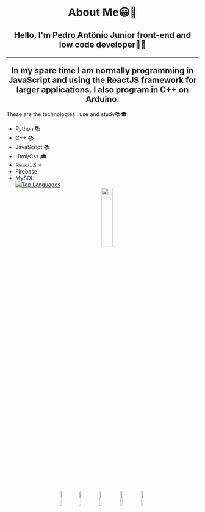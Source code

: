 <h1 align="center">About Me😀👋</h1>
<h2 align="center">Hello, I'm Pedro Antônio Junior front-end and low code developer👨‍💻 <hr>
In my spare time I am normally programming in JavaScript and using the ReactJS framework for larger applications. I also program in C++ on Arduino.</h2>

These are the technologies I use and study📚🎓:

<div align="start">
  <ul>
    <li>Python 📚</li>
    <li>C++ 📚</li>
    <li>JavaScript 📚</li>
    <li>Html/Css 🎓</li>
    <li>ReactJS ⚛️</li>
    <li>Firebase</li>
    <li>MySQL</li>
    <a href="https://github.com/pedrooaj" align="left"><img src="https://github-readme-stats.vercel.app/api/top-langs/?username=pedrooaj&langs_count=10&title_color=0891b2&text_color=ffffff&icon_color=0891b2&bg_color=1c1917&hide_border=true&locale=en&custom_title=My%20most%20used%20languages." alt="Top Languages" /></a>
    <div align="center"><img  src="https://github.com/Pedrooaj/Pedrooaj/assets/133423641/dc3994c2-21b4-4fb9-ba43-f53c45433d72" width="25%" height="20%" /></div>
  </ul>
  
  
</div>





<div align="center">
<img src="https://github.com/Pedrooaj/Pedrooaj/assets/133423641/ea547530-19df-4f79-b50e-4b835933ba1e" width="8%" height="10%" />
<img src="https://github.com/Pedrooaj/Pedrooaj/assets/133423641/373ea7e8-83e1-465f-9eb2-8dda7a921b4c" width="10%" height="10%" />
<img src="https://github.com/Pedrooaj/Pedrooaj/assets/133423641/86ec3973-c776-43a8-82da-07de276879d8" width="10%" height="10%" />
<img src="https://github.com/Pedrooaj/Pedrooaj/assets/133423641/61d28d04-b119-47fa-8314-bf7e45259f95" width="10%" height="10%" />
<img src="https://github.com/Pedrooaj/Pedrooaj/assets/133423641/9682f698-ae1c-45d4-ba03-0524bf858a70" width="10%" height="10%" />
</div>

